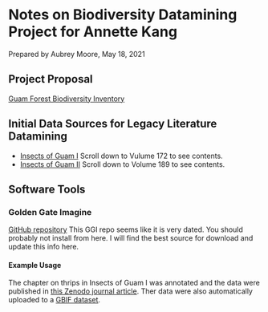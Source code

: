 # Notes on Biodiversity Datamining Project for Annette Kang

Prepared by Aubrey Moore, May 18, 2021

## Project Proposal

[Guam Forest Biodiversity Inventory](https://github.com/aubreymoore/Miscellaneous-Docs-for-CFES2018/raw/master/ms_proposal_2018.pdf)

## Initial Data Sources for Legacy Literature Datamining 

* [Insects of Guam I](http://hbs.bishopmuseum.org/pubs-online/bpbm-bulletins.html) Scroll down to Vulume 172 to see contents.
* [Insects of Guam II](http://hbs.bishopmuseum.org/pubs-online/bpbm-bulletins.html) Scroll down to Volume 189 to see contents.
 
## Software Tools

### Golden Gate Imagine

[GitHub repository](https://github.com/plazi/GoldenGATE-Imagine) This GGI repo seems like it is very dated. You should probably not install from here. I will find the best source for download and update this info here.

#### Example Usage

The chapter on thrips in Insects of Guam I was annotated and the data were published in [this Zenodo journal article](https://zenodo.org/record/3634035#.YKNHgiYRXS8). Ther data were also automatically uploaded to a [GBIF dataset](https://www.gbif.org/dataset/9c8d5683-76c1-4938-aede-b7ad5391b6b2).
